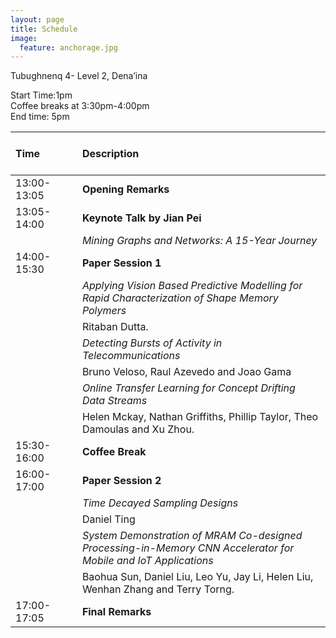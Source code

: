 ```yaml
---
layout: page
title: Schedule
image:
  feature: anchorage.jpg
---
```


Tubughnenq 4- Level 2, Dena’ina

Start Time:1pm  
Coffee breaks at 3:30pm-4:00pm   
End time: 5pm 

| &nbsp; &nbsp; &nbsp; &nbsp; &nbsp; &nbsp; &nbsp; &nbsp; &nbsp;  Time &nbsp;&nbsp; &nbsp; &nbsp; &nbsp; &nbsp; &nbsp; | Description |
| :---  | :---  |
| 13:00-13:05 | **Opening Remarks** |
| 13:05-14:00 | **Keynote Talk by Jian Pei**  |
|               |*Mining Graphs and Networks: A 15-Year Journey*|
| 14:00-15:30  | **Paper Session 1** |
|               | *Applying Vision Based Predictive Modelling for Rapid Characterization of Shape Memory Polymers* |
|               |   Ritaban Dutta. |
|               | *Detecting Bursts of Activity in Telecommunications*|
|               |  Bruno Veloso, Raul Azevedo and Joao Gama |
|               | *Online Transfer Learning for Concept Drifting Data Streams*|
|               |   Helen Mckay, Nathan Griffiths, Phillip Taylor, Theo Damoulas and Xu Zhou. |
| 15:30-16:00 | **Coffee Break** |
| 16:00-17:00 | **Paper Session 2** |
|               | *Time Decayed Sampling Designs*|
|               |   Daniel Ting |
|               | *System Demonstration of MRAM Co-designed Processing-in-Memory CNN Accelerator for Mobile and IoT Applications*|
|               |  Baohua Sun, Daniel Liu, Leo Yu, Jay Li, Helen Liu, Wenhan Zhang and Terry Torng. ||
| 17:00-17:05 | **Final Remarks** |


